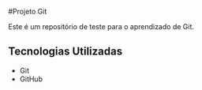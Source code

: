 #Projeto Git

Este é um repositório de teste para o aprendizado de Git.

## Tecnologias Utilizadas

- Git
- GitHub